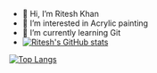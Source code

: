 - 👋 Hi, I’m Ritesh Khan
- 👀 I’m interested in Acrylic painting
- 🌱 I’m currently learning Git
- [![Ritesh's GitHub stats](https://github-readme-stats.vercel.app/api?username=RiteshKhan)](https://github.com/RiteshKhan/github-readme-stats)

[![Top Langs](https://github-readme-stats.vercel.app/api/top-langs/?username=RiteshKhan&layout=compact)](https://github.com/RiteshKhan/github-readme-stats)

<!---
RiteshKhan/RiteshKhan is a ✨ special ✨ repository because its `README.md` (this file) appears on your GitHub profile.
You can click the Preview link to take a look at your changes.
--->
